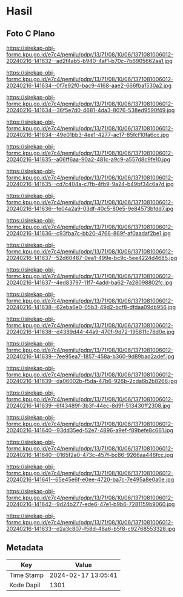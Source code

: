 # Hasil

## Foto C Plano

https://sirekap-obj-formc.kpu.go.id/e7c4/pemilu/pdpr/13/71/08/10/06/1371081006012-20240216-141632--ad2f4ab5-b940-4af1-b70c-7b6905662aa1.jpg

https://sirekap-obj-formc.kpu.go.id/e7c4/pemilu/pdpr/13/71/08/10/06/1371081006012-20240216-141634--0f7e92f0-bac9-4168-aae2-666fba1530a2.jpg

https://sirekap-obj-formc.kpu.go.id/e7c4/pemilu/pdpr/13/71/08/10/06/1371081006012-20240216-141634--36f5e7d0-4681-4da3-8076-538ed9590f49.jpg

https://sirekap-obj-formc.kpu.go.id/e7c4/pemilu/pdpr/13/71/08/10/06/1371081006012-20240216-141634--49e01bb3-4ee1-4277-ac17-85fcf10fa6cc.jpg

https://sirekap-obj-formc.kpu.go.id/e7c4/pemilu/pdpr/13/71/08/10/06/1371081006012-20240216-141635--a06ff6aa-90a2-481c-a9c9-a557d8c9fe10.jpg

https://sirekap-obj-formc.kpu.go.id/e7c4/pemilu/pdpr/13/71/08/10/06/1371081006012-20240216-141635--cd7c404a-c7fb-4fb9-9a24-b49bf34c6a7d.jpg

https://sirekap-obj-formc.kpu.go.id/e7c4/pemilu/pdpr/13/71/08/10/06/1371081006012-20240216-141636--fe04a2a9-03df-40c5-80e5-9e84573bfdd7.jpg

https://sirekap-obj-formc.kpu.go.id/e7c4/pemilu/pdpr/13/71/08/10/06/1371081006012-20240216-141636--c93fba7c-bb20-4766-869f-af0aadaf2be1.jpg

https://sirekap-obj-formc.kpu.go.id/e7c4/pemilu/pdpr/13/71/08/10/06/1371081006012-20240216-141637--52d60467-0ea1-499e-bc9c-5ee4224d4685.jpg

https://sirekap-obj-formc.kpu.go.id/e7c4/pemilu/pdpr/13/71/08/10/06/1371081006012-20240216-141637--4ed83797-11f7-4add-ba62-7a28098802fc.jpg

https://sirekap-obj-formc.kpu.go.id/e7c4/pemilu/pdpr/13/71/08/10/06/1371081006012-20240216-141638--62eba6e0-05b3-49d2-bcf8-dfdaa09db956.jpg

https://sirekap-obj-formc.kpu.go.id/e7c4/pemilu/pdpr/13/71/08/10/06/1371081006012-20240216-141638--d4389d44-44a9-470f-9d72-195811c78d0e.jpg

https://sirekap-obj-formc.kpu.go.id/e7c4/pemilu/pdpr/13/71/08/10/06/1371081006012-20240216-141639--7ee95ea7-1857-458a-b360-9d89bad2adef.jpg

https://sirekap-obj-formc.kpu.go.id/e7c4/pemilu/pdpr/13/71/08/10/06/1371081006012-20240216-141639--da06002b-f5da-47b6-926b-2cda6b2b8266.jpg

https://sirekap-obj-formc.kpu.go.id/e7c4/pemilu/pdpr/13/71/08/10/06/1371081006012-20240216-141639--6f43489f-3b3f-44ec-8d9f-513430ff2308.jpg

https://sirekap-obj-formc.kpu.go.id/e7c4/pemilu/pdpr/13/71/08/10/06/1371081006012-20240216-141640--93dd35ed-52e7-4896-a9ef-f89befe8c661.jpg

https://sirekap-obj-formc.kpu.go.id/e7c4/pemilu/pdpr/13/71/08/10/06/1371081006012-20240216-141640--0165f2a0-473c-457f-bc86-9266aa446fcc.jpg

https://sirekap-obj-formc.kpu.go.id/e7c4/pemilu/pdpr/13/71/08/10/06/1371081006012-20240216-141641--65e45e6f-e0ee-4720-ba7c-7e495a8e0a0e.jpg

https://sirekap-obj-formc.kpu.go.id/e7c4/pemilu/pdpr/13/71/08/10/06/1371081006012-20240216-141642--9d24b277-ede6-47e1-b9b6-7281159b9060.jpg

https://sirekap-obj-formc.kpu.go.id/e7c4/pemilu/pdpr/13/71/08/10/06/1371081006012-20240216-141633--d2a3c807-f58d-48a6-b5f8-c92768553328.jpg


## Metadata

| Key        | Value               |
| ---------- | ------------------- |
| Time Stamp | 2024-02-17 13:05:41 |
| Kode Dapil | 1301                |



